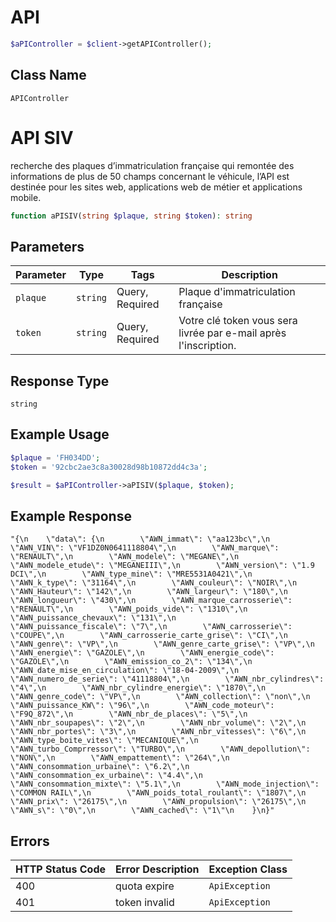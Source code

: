 # API

```php
$aPIController = $client->getAPIController();
```

## Class Name

`APIController`


# API SIV

recherche des plaques d’immatriculation française qui remontée des informations de plus de 50 champs concernant le véhicule, l’API est destinée pour les sites web, applications web de métier et applications mobile.

```php
function aPISIV(string $plaque, string $token): string
```

## Parameters

| Parameter | Type | Tags | Description |
|  --- | --- | --- | --- |
| `plaque` | `string` | Query, Required | Plaque d'immatriculation française |
| `token` | `string` | Query, Required | Votre clé token vous sera livrée par e-mail après l'inscription. |

## Response Type

`string`

## Example Usage

```php
$plaque = 'FH034DD';
$token = '92cbc2ae3c8a30028d98b10872dd4c3a';

$result = $aPIController->aPISIV($plaque, $token);
```

## Example Response

```
"{\n    \"data\": {\n        \"AWN_immat\": \"aa123bc\",\n        \"AWN_VIN\": \"VF1DZ0N0641118804\",\n        \"AWN_marque\": \"RENAULT\",\n        \"AWN_modele\": \"MEGANE\",\n        \"AWN_modele_etude\": \"MEGANEIII\",\n        \"AWN_version\": \"1.9 DCI\",\n        \"AWN_type_mine\": \"MRE5531A0421\",\n        \"AWN_k_type\": \"31164\",\n        \"AWN_couleur\": \"NOIR\",\n        \"AWN_Hauteur\": \"142\",\n        \"AWN_largeur\": \"180\",\n        \"AWN_longueur\": \"430\",\n        \"AWN_marque_carrosserie\": \"RENAULT\",\n        \"AWN_poids_vide\": \"1310\",\n        \"AWN_puissance_chevaux\": \"131\",\n        \"AWN_puissance_fiscale\": \"7\",\n        \"AWN_carrosserie\": \"COUPE\",\n        \"AWN_carrosserie_carte_grise\": \"CI\",\n        \"AWN_genre\": \"VP\",\n        \"AWN_genre_carte_grise\": \"VP\",\n        \"AWN_energie\": \"GAZOLE\",\n        \"AWN_energie_code\": \"GAZOLE\",\n        \"AWN_emission_co_2\": \"134\",\n        \"AWN_date_mise_en_circulation\": \"18-04-2009\",\n        \"AWN_numero_de_serie\": \"41118804\",\n        \"AWN_nbr_cylindres\": \"4\",\n        \"AWN_nbr_cylindre_energie\": \"1870\",\n        \"AWN_genre_code\": \"VP\",\n        \"AWN_collection\": \"non\",\n        \"AWN_puissance_KW\": \"96\",\n        \"AWN_code_moteur\": \"F9Q_872\",\n        \"AWN_nbr_de_places\": \"5\",\n        \"AWN_nbr_soupapes\": \"2\",\n        \"AWN_nbr_volume\": \"2\",\n        \"AWN_nbr_portes\": \"3\",\n        \"AWN_nbr_vitesses\": \"6\",\n        \"AWN_type_boite_vites\": \"MECANIQUE\",\n        \"AWN_turbo_Comprressor\": \"TURBO\",\n        \"AWN_depollution\": \"NON\",\n        \"AWN_empattement\": \"264\",\n        \"AWN_consommation_urbaine\": \"6.2\",\n        \"AWN_consommation_ex_urbaine\": \"4.4\",\n        \"AWN_consommation_mixte\": \"5.1\",\n        \"AWN_mode_injection\": \"COMMON RAIL\",\n        \"AWN_poids_total_roulant\": \"1807\",\n        \"AWN_prix\": \"26175\",\n        \"AWN_propulsion\": \"26175\",\n        \"AWN_s\": \"0\",\n        \"AWN_cached\": \"1\"\n    }\n}"
```

## Errors

| HTTP Status Code | Error Description | Exception Class |
|  --- | --- | --- |
| 400 | quota expire | `ApiException` |
| 401 | token invalid | `ApiException` |

